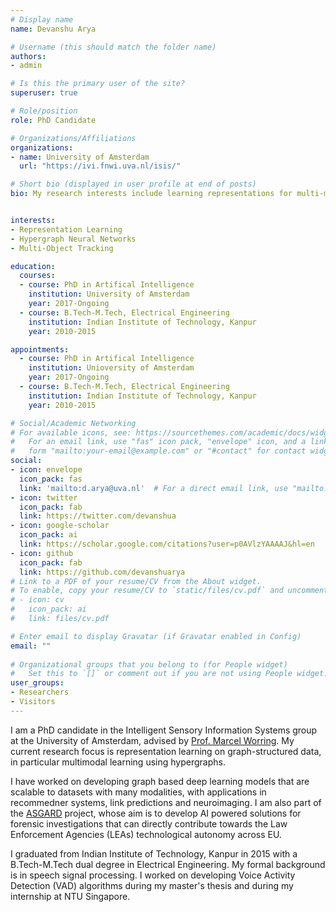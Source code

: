 ```yaml
---
# Display name
name: Devanshu Arya

# Username (this should match the folder name)
authors:
- admin

# Is this the primary user of the site?
superuser: true

# Role/position
role: PhD Candidate

# Organizations/Affiliations
organizations:
- name: University of Amsterdam
  url: "https://ivi.fnwi.uva.nl/isis/"

# Short bio (displayed in user profile at end of posts)
bio: My research interests include learning representations for multi-modal datasets using Geometric Deep Learning. 


interests:
- Representation Learning 
- Hypergraph Neural Networks
- Multi-Object Tracking

education:
  courses:
  - course: PhD in Artifical Intelligence
    institution: University of Amsterdam
    year: 2017-Ongoing
  - course: B.Tech-M.Tech, Electrical Engineering
    institution: Indian Institute of Technology, Kanpur
    year: 2010-2015

appointments:
  - course: PhD in Artifical Intelligence
    institution: Unioversity of Amsterdam
    year: 2017-Ongoing
  - course: B.Tech-M.Tech, Electrical Engineering
    institution: Indian Institute of Technology, Kanpur
    year: 2010-2015

# Social/Academic Networking
# For available icons, see: https://sourcethemes.com/academic/docs/widgets/#icons
#   For an email link, use "fas" icon pack, "envelope" icon, and a link in the
#   form "mailto:your-email@example.com" or "#contact" for contact widget.
social:
- icon: envelope
  icon_pack: fas
  link: 'mailto:d.arya@uva.nl'  # For a direct email link, use "mailto:test@example.org".
- icon: twitter
  icon_pack: fab
  link: https://twitter.com/devanshua
- icon: google-scholar
  icon_pack: ai
  link: https://scholar.google.com/citations?user=p0AVlzYAAAAJ&hl=en
- icon: github
  icon_pack: fab
  link: https://github.com/devanshuarya
# Link to a PDF of your resume/CV from the About widget.
# To enable, copy your resume/CV to `static/files/cv.pdf` and uncomment the lines below.  
# - icon: cv
#   icon_pack: ai
#   link: files/cv.pdf

# Enter email to display Gravatar (if Gravatar enabled in Config)
email: ""
  
# Organizational groups that you belong to (for People widget)
#   Set this to `[]` or comment out if you are not using People widget.  
user_groups:
- Researchers
- Visitors
---
```


I am a PhD candidate in the Intelligent Sensory Information Systems group at the University of Amsterdam, advised by  <a href="https://staff.fnwi.uva.nl/m.worring/">Prof. Marcel Worring</a>. My current research focus is representation learning on graph-structured data, in particular multimodal learning using hypergraphs. 

I have worked on developing graph based deep learning models that are scalable to datasets with many modalities, with applications in recommedner systems, link predictions and neuroimaging. I am also part of the <a href="http://www.asgard-project.eu//">ASGARD</a> project, whose aim is to develop AI powered solutions for forensic investigations that can directly contribute towards the Law Enforcement Agencies (LEAs) technological autonomy across EU.

I graduated from Indian Institute of Technology, Kanpur in 2015 with a B.Tech-M.Tech dual degree in Electrical Engineering. My formal background is in speech signal processing. I worked on developing Voice Activity Detection (VAD) algorithms during my master's thesis and during my internship at NTU Singapore.